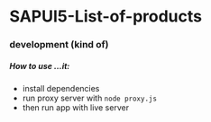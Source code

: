 # SAPUI5-List-of-products

### development (kind of)

##### How to use ...it:

- install dependencies
- run proxy server with `node proxy.js`
- then run app with live server
